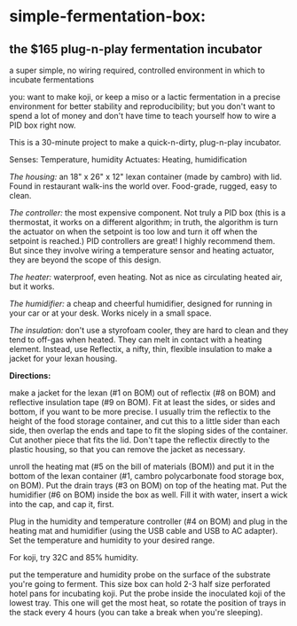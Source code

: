 # simple-fermentation-box:
## the $165 plug-n-play fermentation incubator
a super simple, no wiring required, controlled environment in which to incubate fermentations

you: want to make koji, or keep a miso or a lactic fermentation in a precise environment for better stability and reproducibility; but you don't want to spend a lot of money and don't have time to teach yourself how to wire a PID box right now. 

This is a 30-minute project to make a quick-n-dirty, plug-n-play incubator.

Senses: Temperature, humidity
Actuates: Heating, humidification

*The housing:* an 18" x 26" x 12" lexan container (made by cambro) with lid. Found in restaurant walk-ins the world over. Food-grade, rugged, easy to clean.

*The controller:* the most expensive component. Not truly a PID box (this is a thermostat, it works on a different algorithm; in truth, the algorithm is turn the actuator on when the setpoint is too low and turn it off when the setpoint is reached.) PID controllers are great! I highly recommend them. But since they involve wiring a temperature sensor and heating actuator, they are beyond the scope of this design. 

*The heater:* waterproof, even heating. Not as nice as circulating heated air, but it works.

*The humidifier:* a cheap and cheerful humidifier, designed for running in your car or at your desk. Works nicely in a small space.

*The insulation:* don't use a styrofoam cooler, they are hard to clean and they tend to off-gas when heated. They can melt in contact with a heating element. Instead, use Reflectix, a nifty, thin, flexible insulation to make a jacket for your lexan housing.

**Directions:**

make a jacket for the lexan (#1 on BOM) out of reflectix (#8 on BOM) and reflective insulation tape (#9 on BOM). Fit at least the sides, or sides and bottom, if you want to be more precise. I usually trim the reflectix to the height of the food storage container, and cut this to a little sider than each side, then overlap the ends and tape to fit the sloping sides of the container. Cut another piece that fits the lid. Don't tape the reflectix directly to the plastic housing, so that you can remove the jacket as necessary.

unroll the heating mat (#5 on the bill of materials (BOM)) and put it in the bottom of the lexan container (#1, cambro polycarbonate food storage box, on BOM). Put the drain trays (#3 on BOM) on top of the heating mat. Put the humidifier (#6 on BOM) inside the box as well. Fill it with water, insert a wick into the cap, and cap it, first.

Plug in the humidity and temperature controller (#4 on BOM) and plug in the heating mat and humidifier (using the USB cable and USB to AC adapter). Set the temperature and humidity to your desired range.

For koji, try 32C and 85% humidity.

put the temperature and humidity probe on the surface of the substrate you're going to ferment. This size box can hold 2-3 half size perforated hotel pans for incubating koji. Put the probe inside the inoculated koji of the lowest tray. This one will get the most heat, so rotate the position of trays in the stack every 4 hours (you can take a break when you're sleeping). 



